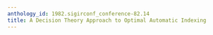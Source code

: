 ```yaml
---
anthology_id: 1982.sigirconf_conference-82.14
title: A Decision Theory Approach to Optimal Automatic Indexing
---
```

